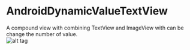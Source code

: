 # AndroidDynamicValueTextView
A compound view with combining TextView and ImageView with can be change the number of value.
<br/>
![alt tag](http://i.imgur.com/wcCBEFgm.png)
